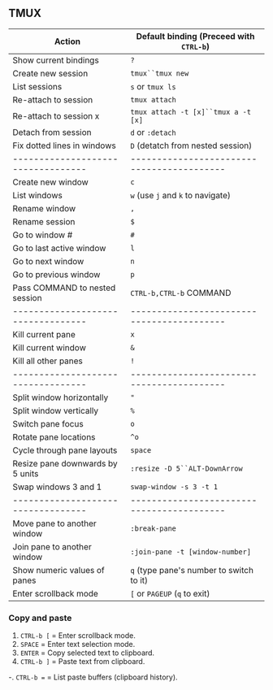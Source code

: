 
## TMUX

| Action                           | Default binding (Preceed with `CTRL-b`)  |
|----------------------------------|------------------------------------------|
| Show current bindings            | `?`                                      |
| Create new session               | `tmux``tmux new`                         |
| List sessions                    | `s` or `tmux ls`                         |
| Re-attach to session             | `tmux attach`                            |
| Re-attach to session x           | `tmux attach -t [x]``tmux a -t [x]`      |
| Detach from session              | `d` or `:detach`                         |
| Fix dotted lines in windows      | `D` (detatch from nested session)        |
|----------------------------------|------------------------------------------|
| Create new window                | `c`                                      |
| List windows                     | `w` (use `j` and `k` to navigate)        |
| Rename window                    | `,`                                      |
| Rename session                   | `$`                                      |
| Go to window #                   | `#`                                      |
| Go to last active window         | `l`                                      |
| Go to next window                | `n`                                      |
| Go to previous window            | `p`                                      |
| Pass COMMAND to nested session   | `CTRL-b,CTRL-b` COMMAND                  |
|----------------------------------|------------------------------------------|
| Kill current pane                | `x`                                      |
| Kill current window              | `&`                                      |
| Kill all other panes             | `!`                                      |
|----------------------------------|------------------------------------------|
| Split window horizontally        | `"`                                      |
| Split window vertically          | `%`                                      |
| Switch pane focus                | `o`                                      |
| Rotate pane locations            | `^o`                                     |
| Cycle through pane layouts       | `space`                                  |
| Resize pane downwards by 5 units | `:resize -D 5``ALT-DownArrow`            |
| Swap windows 3 and 1             | `swap-window -s 3 -t 1`                  |
|----------------------------------|------------------------------------------|
| Move pane to another window      | `:break-pane`                            |
| Join pane to another window      | `:join-pane -t [window-number]`          |
| Show numeric values of panes     | `q` (type pane's number to switch to it) |
| Enter scrollback mode            | `[` or `PAGEUP` (`q` to exit)            |

### Copy and paste

1. `CTRL-b [` = Enter scrollback mode.
2. `SPACE`    = Enter text selection mode.
3. `ENTER`    = Copy selected text to clipboard.
4. `CTRL-b ]` = Paste text from clipboard.

-. `CTRL-b =` = List paste buffers (clipboard history).
